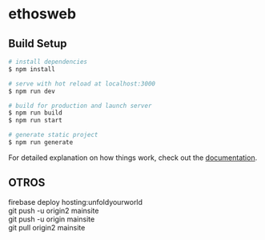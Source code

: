 # ethosweb

## Build Setup

```bash
# install dependencies
$ npm install

# serve with hot reload at localhost:3000
$ npm run dev

# build for production and launch server
$ npm run build
$ npm run start

# generate static project
$ npm run generate
```

For detailed explanation on how things work, check out the [documentation](https://nuxtjs.org).

## OTROS

firebase deploy hosting:unfoldyourworld    
git push -u origin2 mainsite  
git push -u origin mainsite  
git pull origin2 mainsite 
